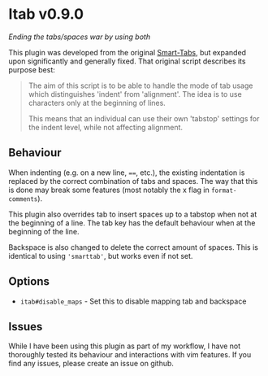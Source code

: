 # Itab v0.9.0

*Ending the tabs/spaces war by using both*

This plugin was developed from the original [Smart-Tabs][1], but expanded upon
significantly and generally fixed. That original script describes its purpose
best:

> The aim of this script is to be able to handle the mode of tab usage which
> distinguishes 'indent' from 'alignment'. The idea is to use <tab> characters
> only at the beginning of lines.
>
> This means that an individual can use their own 'tabstop' settings for the
> indent level, while not affecting alignment.

 [1]: https://github.com/vim-scripts/Smart-Tabs

## Behaviour

When indenting (e.g. on a new line, `==`, etc.), the existing indentation is
replaced by the correct combination of tabs and spaces. The way that this is
done may break some features (most notably the x flag in `format-comments`).

This plugin also overrides tab to insert spaces up to a tabstop when not at the
beginning of a line. The tab key has the default behaviour when at the beginning
of the line.

Backspace is also changed to delete the correct amount of spaces. This is
identical to using `'smarttab'`, but works even if not set.

## Options

- `itab#disable_maps` - Set this to disable mapping tab and backspace

## Issues

While I have been using this plugin as part of my workflow, I have not
thoroughly tested its behaviour and interactions with vim features. If you find
any issues, please create an issue on github.
